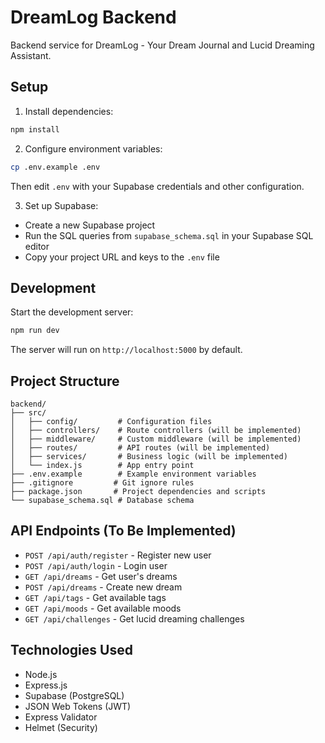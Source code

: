 # DreamLog Backend

Backend service for DreamLog - Your Dream Journal and Lucid Dreaming Assistant.

## Setup

1. Install dependencies:

```bash
npm install
```

2. Configure environment variables:

```bash
cp .env.example .env
```

Then edit `.env` with your Supabase credentials and other configuration.

3. Set up Supabase:

- Create a new Supabase project
- Run the SQL queries from `supabase_schema.sql` in your Supabase SQL editor
- Copy your project URL and keys to the `.env` file

## Development

Start the development server:

```bash
npm run dev
```

The server will run on `http://localhost:5000` by default.

## Project Structure

```
backend/
├── src/
│   ├── config/         # Configuration files
│   ├── controllers/    # Route controllers (will be implemented)
│   ├── middleware/     # Custom middleware (will be implemented)
│   ├── routes/         # API routes (will be implemented)
│   ├── services/       # Business logic (will be implemented)
│   └── index.js        # App entry point
├── .env.example        # Example environment variables
├── .gitignore         # Git ignore rules
├── package.json       # Project dependencies and scripts
└── supabase_schema.sql # Database schema
```

## API Endpoints (To Be Implemented)

- `POST /api/auth/register` - Register new user
- `POST /api/auth/login` - Login user
- `GET /api/dreams` - Get user's dreams
- `POST /api/dreams` - Create new dream
- `GET /api/tags` - Get available tags
- `GET /api/moods` - Get available moods
- `GET /api/challenges` - Get lucid dreaming challenges

## Technologies Used

- Node.js
- Express.js
- Supabase (PostgreSQL)
- JSON Web Tokens (JWT)
- Express Validator
- Helmet (Security)
